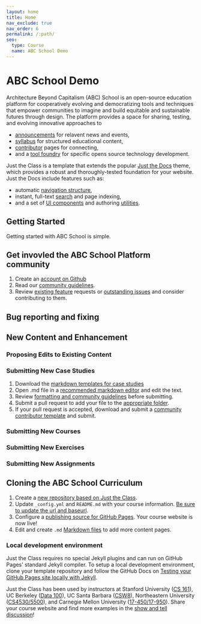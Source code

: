 ```yaml
---
layout: home
title: Home
nav_exclude: true
nav_order: 6
permalink: /:path/
seo:
  type: Course
  name: ABC School Demo
---
```


# ABC School Demo

Architecture Beyond Capitalism (ABC) School is an open-source education platform for cooperatively evolving and democratizing tools and techniques that empower communities to imagine and build equitable and sustainable futures through design. The platform provides a space for sharing, testing, and evolving innovative approaches to

- [announcements](announcements.md) for relavent news and events,
- [syllabus](calendar.md) for structured educational content,
- [contributor](staff.md) pages for connecting,
- and a [tool foundry](toolbox.md) for specific opens source technology development.

Just the Class is a template that extends the popular [Just the Docs](https://github.com/just-the-docs/just-the-docs) theme, which provides a robust and thoroughly-tested foundation for your website. Just the Docs include features such as:

- automatic [navigation structure](https://just-the-docs.github.io/just-the-docs/docs/navigation-structure/),
- instant, full-text [search](https://just-the-docs.github.io/just-the-docs/docs/search/) and page indexing,
- and a set of [UI components](https://just-the-docs.github.io/just-the-docs/docs/ui-components) and authoring [utilities](https://just-the-docs.github.io/just-the-docs/docs/utilities).

## Getting Started

Getting started with ABC School is simple.

## Get invovled the ABC School Platform community

1. Create an [account on Github](https://github.com/)
2. Read our [community guidelines](#).
3. Review [existing feature](#) requests or [outstanding issues](#) and consider contributing to them.

## Bug reporting and fixing

## New Content and Enhancement

### Proposing Edits to Existing Content

### Submitting New Case Studies

1. Download the [markdown templates for case studies](#)
2. Open .md file in a [recommended markdown editor](#) and edit the text.
3. Review [formatting and community guidelines](#) before submitting.
4. Submit a pull request to add your file to the [appropriate folder](#).
5. If your pull request is accepted, download and submit a [community contributor template](#) and submit.

### Submitting New Courses

### Submitting New Exercises

### Submitting New Assignments

## Cloning the ABC School Curriculum

1. Create a [new repository based on Just the Class](https://github.com/kevinlin1/just-the-class/generate).
1. Update `_config.yml` and `README.md` with your course information. [Be sure to update the url and baseurl](https://mademistakes.com/mastering-jekyll/site-url-baseurl/).
1. Configure a [publishing source for GitHub Pages](https://help.github.com/en/articles/configuring-a-publishing-source-for-github-pages). Your course website is now live!
1. Edit and create `.md` [Markdown files](https://guides.github.com/features/mastering-markdown/) to add more content pages.

### Local development environment

Just the Class requires no special Jekyll plugins and can run on GitHub Pages' standard Jekyll compiler. To setup a local development environment, clone your template repository and follow the GitHub Docs on [Testing your GitHub Pages site locally with Jekyll](https://docs.github.com/en/pages/setting-up-a-github-pages-site-with-jekyll/testing-your-github-pages-site-locally-with-jekyll).

Just the Class has been used by instructors at Stanford University ([CS 161](https://stanford-cs161.github.io/winter2021/)), UC Berkeley ([Data 100](https://ds100.org/fa21/)), UC Santa Barbara ([CSW8](https://ucsb-csw8.github.io/s22/)), Northeastern University ([CS4530/5500](https://neu-se.github.io/CS4530-CS5500-Spring-2021/)), and Carnegie Mellon University ([17-450/17-950](https://cmu-crafting-software.github.io/)). Share your course website and find more examples in the [show and tell discussion](https://github.com/kevinlin1/just-the-class/discussions/categories/show-and-tell)!
